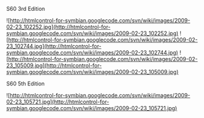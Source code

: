 S60 3rd Edition

![http://htmlcontrol-for-symbian.googlecode.com/svn/wiki/images/2009-02-23_102252.jpg](http://htmlcontrol-for-symbian.googlecode.com/svn/wiki/images/2009-02-23_102252.jpg)
![http://htmlcontrol-for-symbian.googlecode.com/svn/wiki/images/2009-02-23_102744.jpg](http://htmlcontrol-for-symbian.googlecode.com/svn/wiki/images/2009-02-23_102744.jpg)
![http://htmlcontrol-for-symbian.googlecode.com/svn/wiki/images/2009-02-23_105009.jpg](http://htmlcontrol-for-symbian.googlecode.com/svn/wiki/images/2009-02-23_105009.jpg)

S60 5th Edition

![http://htmlcontrol-for-symbian.googlecode.com/svn/wiki/images/2009-02-23_105721.jpg](http://htmlcontrol-for-symbian.googlecode.com/svn/wiki/images/2009-02-23_105721.jpg)